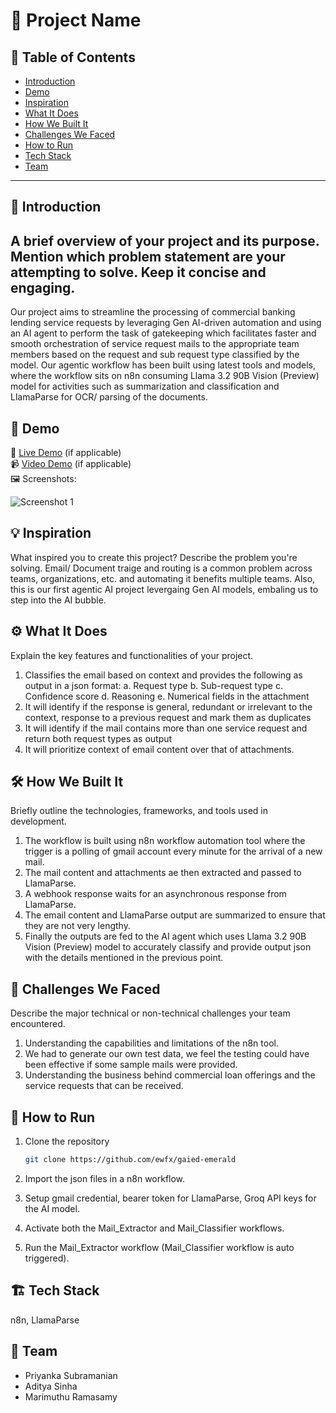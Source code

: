 # 🚀 Project Name

## 📌 Table of Contents
- [Introduction](#introduction)
- [Demo](#demo)
- [Inspiration](#inspiration)
- [What It Does](#what-it-does)
- [How We Built It](#how-we-built-it)
- [Challenges We Faced](#challenges-we-faced)
- [How to Run](#how-to-run)
- [Tech Stack](#tech-stack)
- [Team](#team)

---

## 🎯 Introduction
## A brief overview of your project and its purpose. Mention which problem statement are your attempting to solve. Keep it concise and engaging.
Our project aims to streamline the processing of commercial banking lending service requests by leveraging Gen AI-driven automation and using an AI agent to perform the task of gatekeeping which facilitates faster and smooth orchestration of service request mails to the appropriate team members based on the request and sub request type classified by the model. Our agentic workflow has been built using latest tools and models, where the workflow sits on n8n consuming Llama 3.2 90B Vision (Preview) model for activities such as summarization and classification and LlamaParse for OCR/ parsing of the documents.



## 🎥 Demo
🔗 [Live Demo](#) (if applicable)  
📹 [Video Demo](#) (if applicable)  
🖼️ Screenshots:

![Screenshot 1](link-to-image)

## 💡 Inspiration
What inspired you to create this project? Describe the problem you're solving.
Email/ Document traige and routing is a common problem across teams, organizations, etc. and automating it benefits multiple teams. Also, this is our first agentic AI project levergaing Gen AI models, embaling us to step into the AI bubble.

## ⚙️ What It Does
Explain the key features and functionalities of your project.
1. Classifies the email based on context and provides the following as output in a json format:
   a. Request type
   b. Sub-request type
   c. Confidence score
   d. Reasoning
   e. Numerical fields in the attachment
2. It will identify if the response is general, redundant or irrelevant to the context, response to a previous request and mark them as duplicates
3. It will identify if the mail contains more than one service request and return both request types as output
4. It will prioritize context of email content over that of attachments.

## 🛠️ How We Built It
Briefly outline the technologies, frameworks, and tools used in development.
1. The workflow is built using n8n workflow automation tool where the trigger is a polling of gmail account every minute for the arrival of a new mail.
2. The mail content and attachments ae then extracted and passed to LlamaParse.
3. A webhook response waits for an asynchronous response from LlamaParse.
4. The email content and LlamaParse output are summarized to ensure that they are not very lengthy.
5. Finally the outputs are fed to the AI agent which uses Llama 3.2 90B Vision (Preview) model to accurately classify and provide output json with the details mentioned in the previous point.

## 🚧 Challenges We Faced
Describe the major technical or non-technical challenges your team encountered.
1. Understanding the capabilities and limitations of the n8n tool.
2. We had to generate our own test data, we feel the testing could have been effective if some sample mails were provided.
3. Understanding the business behind commercial loan offerings and the service requests that can be received.

   
## 🏃 How to Run
1. Clone the repository  
   ```sh
   git clone https://github.com/ewfx/gaied-emerald
   ```
2. Import the json files in a n8n workflow.
  
3. Setup gmail credential, bearer token for LlamaParse, Groq API keys for the AI model.

4. Activate both the Mail_Extractor and Mail_Classifier workflows.

5. Run the Mail_Extractor workflow (Mail_Classifier workflow is auto triggered).

## 🏗️ Tech Stack
n8n, LlamaParse

## 👥 Team
- Priyanka Subramanian
- Aditya Sinha
- Marimuthu Ramasamy
